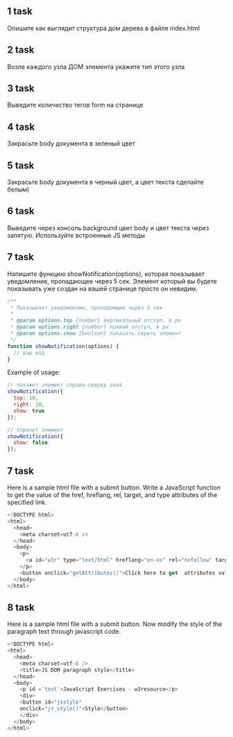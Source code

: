 ## 1 task 

Опишите как выглядит структура дом дерева в файле index.html

## 2 task

Возле каждого узла ДОМ элемента укажите тип этого узла

## 3 task

Выведите количество тегов form на странице

## 4 task

Закрасьте body документа в зеленый цвет

## 5 task

Закрасьте body документа в черный цвет, а цвет текста сделайте белым)

## 6 task

Выведите через консоль background цвет body и цвет текста через запятую. Используйте встроенные JS методы

## 7 task

Напишите функцию showNotification(options), которая показывает уведомление, пропадающее через 5 сек. Элемент который вы будете показывать уже создан на вашей странице просто он невидим.

```javascript
/**
 * Показывает уведомление, пропадающее через 5 сек
 *
 * @param options.top {number} вертикальный отступ, в px
 * @param options.right {number} правый отступ, в px
 * @param options.show {boolean} показать.скрыть элемент
 */
function showNotification(options) {
  // ваш код
}
```

Example of usage:

```javascript
// покажет элемент справа-сверху окна
showNotification({
  top: 10,
  right: 10,
  show: true
});

// спрячет элемент
showNotification({
  show: false
});
```


## 7 task

Here is a sample html file with a submit button. Write a JavaScript function to get the value of the href, hreflang, rel, target, and type attributes of the specified link.

```javascript
<!DOCTYPE html>  
<html>
  <head>  
    <meta charset=utf-8 />  
  </head>  
  <body>  
    <p>
      <a id="w3r" type="text/html" hreflang="en-us" rel="nofollow" target="_self" href="http://www.w3resource.com/">w3resource</a>
    </p>  
    <button onclick="getAttributes()">Click here to get  attributes value</button>  
  </body>
</html> 
```

## 8 task

Here is a sample html file with a submit button. Now modify the style of the paragraph text through javascript code.

```javascript
<!DOCTYPE html>  
<html>
  <head>  
    <meta charset=utf-8 />  
    <title>JS DOM paragraph style</title>  
  </head>   
  <body>  
    <p id ='text'>JavaScript Exercises - w3resource</p>   
    <div>  
    <button id="jsstyle"  
    onclick="js_style()">Style</button>  
    </div>  
  </body>  
</html>  
```
